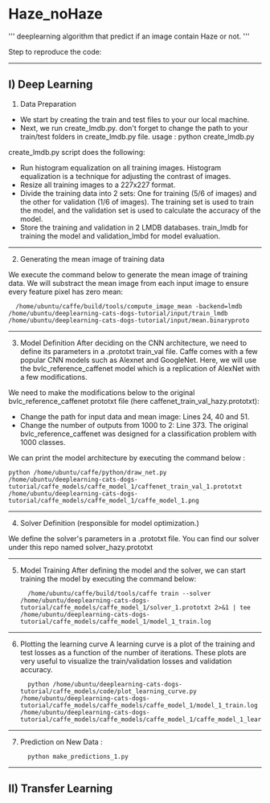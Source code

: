 # Haze_noHaze
'''
deeplearning algorithm that predict if an image contain Haze or not.
'''

Step to reproduce the code:
____________________________________________________
I) Deep Learning
-----------------------
1) Data Preparation
- We start by creating the train and test  files to your our local machine. 
- Next, we run create_lmdb.py. don't forget to change the path to your train/test folders in create_lmdb.py file.
      usage : python create_lmdb.py

create_lmdb.py script does the following:

   -  Run histogram equalization on all training images. Histogram equalization is a technique for adjusting the contrast of images.
   -  Resize all training images to a 227x227 format.
   -  Divide the training data into 2 sets: One for training (5/6 of images) and the other for validation (1/6 of images). The training set is used to train the model, and the validation set is used to calculate the accuracy of the model.
   -  Store the training and validation in 2 LMDB databases. train_lmdb for training the model and validation_lmbd for model evaluation.
-----------------------------------------------
2)  Generating the mean image of training data
  
  We execute the command below to generate the mean image of training data. We will substract the mean image from each input     image to ensure every feature pixel has zero mean:
    
      /home/ubuntu/caffe/build/tools/compute_image_mean -backend=lmdb /home/ubuntu/deeplearning-cats-dogs-tutorial/input/train_lmdb /home/ubuntu/deeplearning-cats-dogs-tutorial/input/mean.binaryproto
    
------------------------------------------------
3)  Model Definition
After deciding on the CNN architecture, we need to define its parameters in a .prototxt train_val file. Caffe comes with a few popular CNN models such as Alexnet and GoogleNet. Here, we will use the bvlc_reference_caffenet model which is a replication of AlexNet with a few modifications.

We need to make the modifications below to the original bvlc_reference_caffenet prototxt file (here caffenet_train_val_hazy.prototxt):

  - Change the path for input data and mean image: Lines 24, 40 and 51.
  - Change the number of outputs from 1000 to 2: Line 373. The original bvlc_reference_caffenet was designed for a classification problem with 1000 classes.

We can print the model architecture by executing the command below :

    python /home/ubuntu/caffe/python/draw_net.py /home/ubuntu/deeplearning-cats-dogs-tutorial/caffe_models/caffe_model_1/caffenet_train_val_1.prototxt /home/ubuntu/deeplearning-cats-dogs-tutorial/caffe_models/caffe_model_1/caffe_model_1.png
 
---------------------------------------------------
4)   Solver Definition (responsible for model optimization.)

We define the solver's parameters in a .prototxt file. You can find our solver under this repo named solver_hazy.prototxt

---------------------------------------------------
5)    Model Training 
After defining the model and the solver, we can start training the model by executing the command below: 

            /home/ubuntu/caffe/build/tools/caffe train --solver /home/ubuntu/deeplearning-cats-dogs-tutorial/caffe_models/caffe_model_1/solver_1.prototxt 2>&1 | tee /home/ubuntu/deeplearning-cats-dogs-tutorial/caffe_models/caffe_model_1/model_1_train.log

---------------------------------------------------
6)    Plotting the learning curve
A learning curve is a plot of the training and test losses as a function of the number of iterations. These plots are very useful to visualize the train/validation losses and validation accuracy. 

            python /home/ubuntu/deeplearning-cats-dogs-tutorial/caffe_models/code/plot_learning_curve.py /home/ubuntu/deeplearning-cats-dogs-tutorial/caffe_models/caffe_models/caffe_model_1/model_1_train.log /home/ubuntu/deeplearning-cats-dogs-tutorial/caffe_models/caffe_models/caffe_model_1/caffe_model_1_learning_curve.png
            
---------------------------------------------------            
 7)   Prediction on New Data : 
            
            python make_predictions_1.py
 
____________________________________________________
II) Transfer Learning
----------------------
  
  
  
  

    
